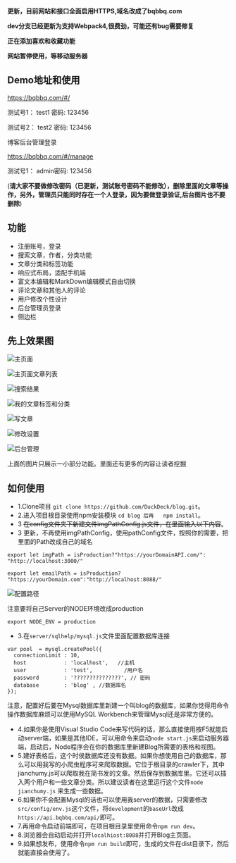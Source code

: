 **更新，目前网站和接口全面启用HTTPS,域名改成了bqbbq.com**

**dev分支已经更新为支持Webpack4,很费劲，可能还有bug需要修复**

**正在添加喜欢和收藏功能**

**网站暂停使用，等移动服务器**

## Demo地址和使用

https://bqbbq.com/#/

测试号1： test1  密码: 123456

测试号2： test2  密码: 123456

博客后台管理登录

https://bqbbq.com/#/manage

测试号1： admin密码: 123456

(**请大家不要做修改密码（已更新，测试账号密码不能修改），删除里面的文章等操作，另外，管理员只能同时存在一个人登录，因为要做登录验证,后台图片也不要删除**)

## 功能
+ 注册账号，登录
+ 搜索文章，作者，分类功能
+ 文章分类和标签功能
+ 响应式布局，适配手机端
+ 富文本编辑和MarkDown编辑模式自由切换
+ 评论文章和其他人的评论
+ 用户修改个性设计
+ 后台管理员登录
+ 侧边栏

## 先上效果图

![主页面](http://upload-images.jianshu.io/upload_images/1281203-c2fe05961c621d74.jpg?imageMogr2/auto-orient/strip%7CimageView2/2/w/1240)

![主页面文章列表](http://upload-images.jianshu.io/upload_images/1281203-921eb1847ab0d2b6.jpg?imageMogr2/auto-orient/strip%7CimageView2/2/w/1240)


![搜索结果](http://upload-images.jianshu.io/upload_images/1281203-c93fc5471c1b264b.jpg?imageMogr2/auto-orient/strip%7CimageView2/2/w/1240)


![我的文章标签和分类](http://upload-images.jianshu.io/upload_images/1281203-6791cf4ff94e78fe.jpg?imageMogr2/auto-orient/strip%7CimageView2/2/w/1240)


![写文章](http://upload-images.jianshu.io/upload_images/1281203-6fcfac530be3e214.jpg?imageMogr2/auto-orient/strip%7CimageView2/2/w/1240)



![修改设置](http://upload-images.jianshu.io/upload_images/1281203-affc4a36df17ac7b.jpg?imageMogr2/auto-orient/strip%7CimageView2/2/w/1240)



![后台管理](http://upload-images.jianshu.io/upload_images/1281203-55a3e762e09a438a.jpg?imageMogr2/auto-orient/strip%7CimageView2/2/w/1240)

上面的图片只展示一小部分功能。里面还有更多的内容让读者挖掘

## 如何使用
+ 1.Clone项目 `git clone https://github.com/DuckDeck/blog.git`。
+ 2.进入项目根目录使用npm安装模块 `cd blog 后再   npm install`。
+ 3 ~~在config文件夹下新建文件imgPathConfig.js文件，在里面输入以下内容~~。
+ 3 更新，不再使用imgPathConfig，使用pathConfig文件，按照你的需要，把里面的Path改成自己的域名

```
export let imgPath = isProduction?"https://yourDomainAPI.com/": "http://localhost:3000/"

export let emailPath = isProduction? "https://yourDomain.com":"http://localhost:8088/"
```

![配置路径](http://upload-images.jianshu.io/upload_images/1281203-8b616f65bde624e3.png?imageMogr2/auto-orient/strip%7CimageView2/2/w/1240)

注意要将自己Server的NODE环境改成production

``
export NODE_ENV = production
``

+ 3.在`server/sqlhelp/mysql.js`文件里面配置数据库连接
```
var pool  = mysql.createPool({  
  connectionLimit : 10,  
  host            : 'localhost',   //主机
  user            : 'test',          /用户名
  password        : '???????????????', // 密码
  database        : 'blog' , //数据库名
});  
```
注意，配置好后要在Mysql数据库里新建一个叫blog的数据库，如果你觉得用命令操作数据库麻烦可以使用MySQL Workbench来管理Mysql还是非常方便的。
+ 4.如果你是使用Visual Studio Code来写代码的话，那么直接使用按F5就能启动server端，如果是其他IDE，可以用命令来启动`node start.js`来启动服务器端，启动后，Node程序会在你的数据库里新建Blog所需要的表格和视图。
+ 5.建好表格后，这个时侯数据库还没有数据。如果你想使用自己的数据库，那么可以用我写的小爬虫程序可来爬取数据。它位于根目录的crawler下，其中jianchumy.js可以爬取我在简书发的文章。然后保存到数据库里。它还可以插入两个用户和一些文章分类。所以建议读者在这里运行这个文件`node jianchumy.js` 来生成一些数据。
+ 6.如果你不会配置Mysql的话也可以使用我server的数据，只需要修改`src/config/env.js`这个文件，将`development`的`baseUrl`改成`https://api.bqbbq.com/api/`即可。
+ 7.再用命令启动前端即可，在项目根目录里使用命令`npm run dev`。
+ 8.浏览器会自动启动并打开`localhiost:8088`并打开Blog主页面。
+ 9.如果想发布，使用命令`npm run build`即可，生成的文件在dist目录下，然后就能直接会使用了。

